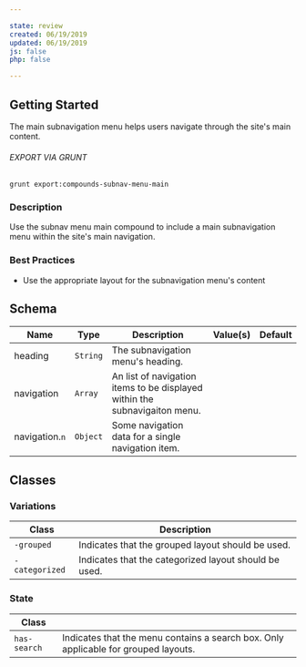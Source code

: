 ```yaml
---

state: review
created: 06/19/2019
updated: 06/19/2019
js: false
php: false

---
```


## Getting Started

The main subnavigation menu helps users navigate through the site's main content.

###### EXPORT VIA GRUNT

```
grunt export:compounds-subnav-menu-main
```


### Description

Use the subnav menu main compound to include a main subnavigation menu within the site's main navigation.


### Best Practices

- Use the appropriate layout for the subnavigation menu's content


## Schema

| Name            | Type        | Description                                                                   | Value(s)  | Default   |
|-----------------|-------------|-------------------------------------------------------------------------------|-----------|-----------|
| heading         | `String`    | The subnavigation menu's heading.                                             |           |           |
| navigation      | `Array`     | An list of navigation items to be displayed within the subnavigaiton menu.    |           |           |
| navigation.`n`  | `Object`    | Some navigation data for a single navigation item.                            |           |           |

## Classes

### Variations

| Class           | Description                                           |
|-----------------|-------------------------------------------------------|
| `-grouped`      | Indicates that the grouped layout should be used.     |
| `-categorized`  | Indicates that the categorized layout should be used. |

### State

| Class         |                                                                                     |
|---------------|-------------------------------------------------------------------------------------|
| `has-search`  | Indicates that the menu contains a search box. Only applicable for grouped layouts. |
